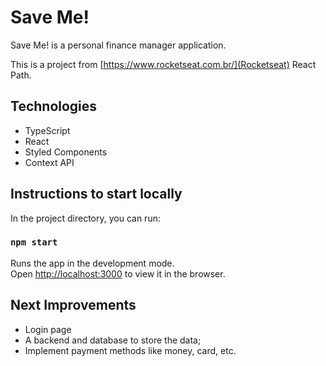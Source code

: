 # Save Me!

Save Me! is a personal finance manager application.

This is a project from [https://www.rocketseat.com.br/](Rocketseat) React Path.

## Technologies

- TypeScript
- React
- Styled Components
- Context API

## Instructions to start locally

In the project directory, you can run:

### `npm start`

Runs the app in the development mode.\
Open [http://localhost:3000](http://localhost:3000) to view it in the browser.

## Next Improvements
- Login page
- A backend and database to store the data;
- Implement payment methods like money, card, etc.
